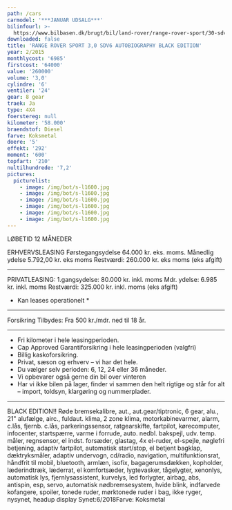 ```yaml
---
path: /cars
carmodel: '***JANUAR UDSALG***'
bilinfourl: >-
  https://www.bilbasen.dk/brugt/bil/land-rover/range-rover-sport/30-sdv6-autobiography-dynamic-aut-5d/4052082
downloaded: false
title: 'RANGE ROVER SPORT 3,0 SDV6 AUTOBIOGRAPHY BLACK EDITION'
year: 2/2015
monthlycost: '6985'
firstcost: '64000'
value: '260000'
volume: '3,0'
cylindre: '6'
ventiler: '24'
gear: 8 gear
traek: Ja
type: 4X4
foerstereg: null
kilometer: '58.000'
braendstof: Diesel
farve: Koksmetal
doere: '5'
effekt: '292'
moment: '600'
topfart: '210'
nultilhundrede: '7,2'
pictures:
  picturelist:
    - image: /img/bot/s-l1600.jpg
    - image: /img/bot/s-l1600.jpg
    - image: /img/bot/s-l1600.jpg
    - image: /img/bot/s-l1600.jpg
    - image: /img/bot/s-l1600.jpg
    - image: /img/bot/s-l1600.jpg
---
```

LØBETID 12 MÅNEDER 

ERHVERVSLEASING
Førstegangsydelse 64.000 kr. eks. moms.
Månedlig ydelse 5.792,00 kr. eks moms 
Restværdi: 260.000 kr. eks moms (eks afgift)
______________________________

PRIVATLEASING:
1.gangsydelse: 80.000 kr. inkl. moms
Mdr. ydelse: 6.985 kr. inkl. moms
Restværdi: 325.000 kr. inkl. moms (eks afgift)
* Kan leases operationelt *
________________________________

Forsikring Tilbydes:
Fra 500 kr./mdr. ned til 18 år.
________________________________

* Fri kilometer i hele leasingperioden.
* Cap Approved Garantiforsikring i hele leasingperioden (valgfri)
* Billig kaskoforsikring.
* Privat, sæson og erhverv – vi har det hele.
* Du vælger selv perioden: 6, 12, 24 eller 36 måneder.
* Vi opbevarer også gerne din bil over vinteren
* Har vi ikke bilen på lager, finder vi sammen den helt rigtige og står for alt – import, toldsyn, klargøring og nummerplader.
________________________________

BLACK EDITION!!
Røde bremsekalibre, aut., aut.gear/tiptronic, 6 gear, alu., 21" alufælge, airc., fuldaut. klima, 2 zone klima, motorkabinevarmer, alarm, c.lås, fjernb. c.lås, parkeringssensor, ratgearskifte, fartpilot, kørecomputer, infocenter, startspærre, varme i forrude, auto. nedbl. bakspejl, udv. temp. måler, regnsensor, el indst. forsæder, glastag, 4x el-ruder, el-spejle, nøglefri betjening, adaptiv fartpilot, automatisk start/stop, el betjent bagklap, dæktryksmåler, adaptiv undervogn, cd/radio, navigation, multifunktionsrat, håndfrit til mobil, bluetooth, armlæn, isofix, bagagerumsdækken, kopholder, læderindtræk, læderrat, el komfortsæder, lygtevasker, tågelygter, xenonlys, automatisk lys, fjernlysassistent, kurvelys, led forlygter, airbag, abs, antispin, esp, servo, automatisk nødbremsesystem, hvide blink, indfarvede kofangere, spoiler, tonede ruder, mørktonede ruder i bag, ikke ryger, nysynet, headup display
Synet:6/2018Farve: Koksmetal
